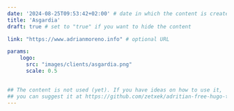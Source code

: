 ```yaml
---
date: '2024-08-25T09:53:42+02:00' # date in which the content is created - defaults to "today"
title: 'Asgardia'
draft: true # set to "true" if you want to hide the content 

link: "https://www.adrianmoreno.info" # optional URL

params:
    logo:
      src: "images/clients/asgardia.png"
      scale: 0.5

        
## The content is not used (yet). If you have ideas on how to use it, 
## you can suggest it at https://github.com/zetxek/adritian-free-hugo-theme/discussions 
---
```

